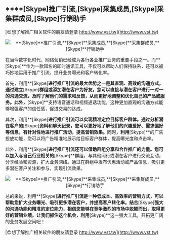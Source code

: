 ## ****[Skype]**推广引流,**[Skype]**采集成员,**[Skype]**采集群成员,**[Skype]**行销助手**

[😍想了解推广相关软件的朋友请登录 http://www.vst.tw](http://www.vst.tw)

 <center><img src="https://vst.tw/MP4/tuiguang/png/1.png" alt="**[Skype]**推广引流,**[Skype]**采集成员,**[Skype]**采集群成员,**[Skype]**行销助手"></center>

在当今数字化时代，网络营销已经成为各行各业推广业务的重要手段之一。而**[Skype]**作为一款知名的即时通讯工具，不仅可以帮助人们保持联系，还可以被巧妙地运用于推广引流，提升业务曝光和客户转化率。

首先，利用**[Skype]**进行推广引流的最大优势之一是其直观、高效的沟通方式。通过建立**[Skype]**群组或添加潜在客户为好友，您可以直接与潜在客户进行一对一的沟通交流，及时了解他们的需求和反馈，从而更好地调整和优化自己的产品或服务。此外，**[Skype]**支持语音通话和视频通话功能，这种更加直观的沟通方式能够增强客户的信任感，促进交易的达成。

其次，利用**[Skype]**进行推广引流可以实现精准定位目标客户群体。通过分析潜在客户的**[Skype]**资料和聊天记录，您可以更好地了解他们的兴趣爱好、需求偏好等信息，有针对性地进行推广活动，提高营销效果。同时，利用**[Skype]**的广告投放功能，您可以将广告精准地展示给目标客户群体，提高曝光度和点击率。

此外，利用**[Skype]**进行推广引流还可以借助群组分享和合作推广的力量。您可以加入与自己行业相关的**[Skype]**群组，与其他同行或潜在客户进行交流互动，分享经验和资源，扩大业务网络。通过在群组中发布优惠活动或产品信息，吸引更多潜在客户关注和参与，实现引流效果。

 <center><img src="https://vst.tw/MP4/tuiguang/png/0.png" alt="**[Skype]**推广引流,**[Skype]**采集成员,**[Skype]**采集群成员,**[Skype]**行销助手"></center>

总的来说，利用**[Skype]**进行推广引流是一种低成本、高效率的营销方式，可以帮助您扩大业务曝光、吸引更多潜在客户，并提高客户转化率。结合**[Skype]**强大的沟通功能和精准的定位能力，相信您能够在竞争激烈的市场中脱颖而出，取得更好的营销业绩。让我们抓住这个机会，利用**[Skype]**这一强大工具，开拓更广阔的业务发展空间吧！

[😍想了解推广相关软件的朋友请登录 http://www.vst.tw](http://www.vst.tw)



